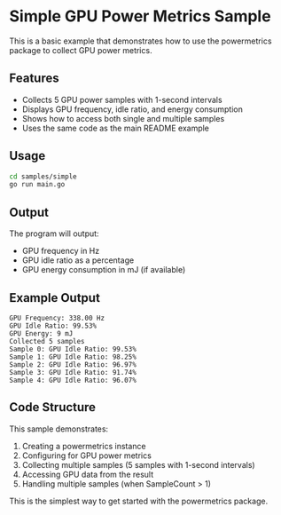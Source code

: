 # Simple GPU Power Metrics Sample

This is a basic example that demonstrates how to use the powermetrics package to collect GPU power metrics.

## Features

- Collects 5 GPU power samples with 1-second intervals
- Displays GPU frequency, idle ratio, and energy consumption
- Shows how to access both single and multiple samples
- Uses the same code as the main README example

## Usage

```bash
cd samples/simple
go run main.go
```

## Output

The program will output:
- GPU frequency in Hz
- GPU idle ratio as a percentage
- GPU energy consumption in mJ (if available)

## Example Output

```
GPU Frequency: 338.00 Hz
GPU Idle Ratio: 99.53%
GPU Energy: 9 mJ
Collected 5 samples
Sample 0: GPU Idle Ratio: 99.53%
Sample 1: GPU Idle Ratio: 98.25%
Sample 2: GPU Idle Ratio: 96.97%
Sample 3: GPU Idle Ratio: 91.74%
Sample 4: GPU Idle Ratio: 96.07%
```

## Code Structure

This sample demonstrates:
1. Creating a powermetrics instance
2. Configuring for GPU power metrics
3. Collecting multiple samples (5 samples with 1-second intervals)
4. Accessing GPU data from the result
5. Handling multiple samples (when SampleCount > 1)

This is the simplest way to get started with the powermetrics package. 